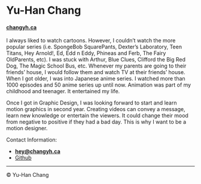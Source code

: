 # Yu-Han Chang

#### [changyh.ca](https://changyh.ca)

I always liked to watch cartoons. However, I couldn’t watch the more popular series (i.e. SpongeBob SquarePants, Dexter’s Laboratory, Teen Titans, Hey Arnold!, Ed, Edd n Eddy, Phineas and Ferb, The Fairy OldParents, etc). I was stuck with Arthur, Blue Clues, Clifford the Big Red Dog, The Magic School Bus, etc. Whenever my parents are going to their friends’ house, I would follow them and watch TV at their friends’ house. When I got older, I was into Japanese anime series. I watched more than 1000 episodes and 50 anime series up until now. Animation was part of my childhood and teenager. It entertained my life.

Once I got in Graphic Design, I was looking forward to start and learn motion graphics in second year. Creating videos can convey a message, learn new knowledge or entertain the viewers. It could change their mood from negative to positive if they had a bad day. This is why I want to be a motion designer.

Contact Information:

- **[hey@changyh.ca](mailto:hey@changyh.ca)**
- [Github](https://github.com/AspirationYC)

---

© Yu-Han Chang
